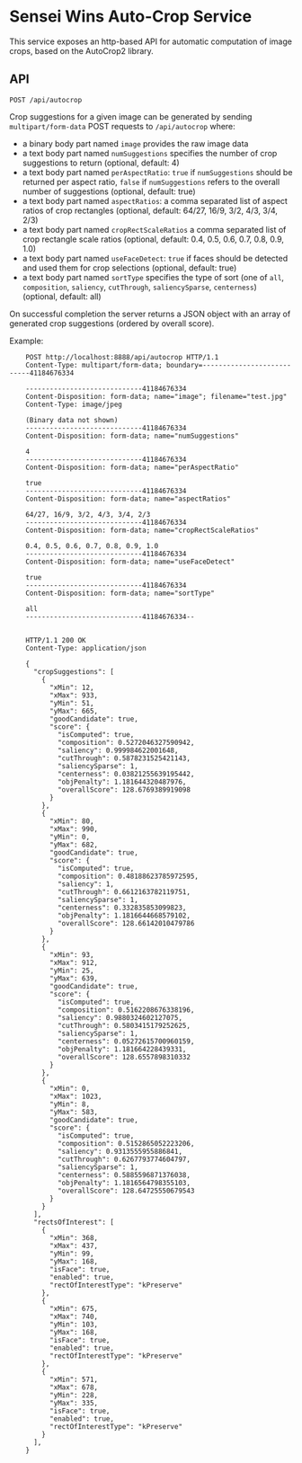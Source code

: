 # Sensei Wins Auto-Crop Service

This service exposes an http-based API for automatic computation of image crops, based on the AutoCrop2 library.


## API

`POST /api/autocrop`

Crop suggestions for a given image can be generated by sending `multipart/form-data` POST requests to `/api/autocrop` where:

   * a binary body part named `image` provides the raw image data
   * a text body part named `numSuggestions` specifies the number of crop suggestions to return (optional, default: 4)
   * a text body part named `perAspectRatio`: `true` if `numSuggestions` should be returned per aspect ratio, `false` if `numSuggestions` refers to the overall number of suggestions (optional, default: true)
   * a text body part named `aspectRatios`: a comma separated list of aspect ratios of crop rectangles (optional, default: 64/27, 16/9, 3/2, 4/3, 3/4, 2/3)
   * a text body part named `cropRectScaleRatios` a comma separated list of crop rectangle scale ratios (optional, default: 0.4, 0.5, 0.6, 0.7, 0.8, 0.9, 1.0)
   * a text body part named `useFaceDetect`: `true` if faces should be detected and used them for crop selections (optional, default: true)
   * a text body part named `sortType` specifies the type of sort (one of `all`, `composition`, `saliency`, `cutThrough`, `saliencySparse`, `centerness`) (optional, default: all)

On successful completion the server returns a JSON object with an array of generated crop suggestions (ordered by overall score).

Example:

```
    POST http://localhost:8888/api/autocrop HTTP/1.1
    Content-Type: multipart/form-data; boundary=---------------------------41184676334

    -----------------------------41184676334
    Content-Disposition: form-data; name="image"; filename="test.jpg"
    Content-Type: image/jpeg

    (Binary data not shown)
    -----------------------------41184676334
    Content-Disposition: form-data; name="numSuggestions"

    4
    -----------------------------41184676334
    Content-Disposition: form-data; name="perAspectRatio"

    true
    -----------------------------41184676334
    Content-Disposition: form-data; name="aspectRatios"

    64/27, 16/9, 3/2, 4/3, 3/4, 2/3
    -----------------------------41184676334
    Content-Disposition: form-data; name="cropRectScaleRatios"

    0.4, 0.5, 0.6, 0.7, 0.8, 0.9, 1.0
    -----------------------------41184676334
    Content-Disposition: form-data; name="useFaceDetect"

    true
    -----------------------------41184676334
    Content-Disposition: form-data; name="sortType"

    all
    -----------------------------41184676334--


    HTTP/1.1 200 OK
    Content-Type: application/json

    {
      "cropSuggestions": [
        {
          "xMin": 12,
          "xMax": 933,
          "yMin": 51,
          "yMax": 665,
          "goodCandidate": true,
          "score": {
            "isComputed": true,
            "composition": 0.5272046327590942,
            "saliency": 0.999984622001648,
            "cutThrough": 0.5878231525421143,
            "saliencySparse": 1,
            "centerness": 0.03821255639195442,
            "objPenalty": 1.181644320487976,
            "overallScore": 128.6769389919098
          }
        },
        {
          "xMin": 80,
          "xMax": 990,
          "yMin": 0,
          "yMax": 682,
          "goodCandidate": true,
          "score": {
            "isComputed": true,
            "composition": 0.48188623785972595,
            "saliency": 1,
            "cutThrough": 0.6612163782119751,
            "saliencySparse": 1,
            "centerness": 0.332835853099823,
            "objPenalty": 1.1816644668579102,
            "overallScore": 128.66142010479786
          }
        },
        {
          "xMin": 93,
          "xMax": 912,
          "yMin": 25,
          "yMax": 639,
          "goodCandidate": true,
          "score": {
            "isComputed": true,
            "composition": 0.5162208676338196,
            "saliency": 0.9880324602127075,
            "cutThrough": 0.5803415179252625,
            "saliencySparse": 1,
            "centerness": 0.05272615700960159,
            "objPenalty": 1.181664228439331,
            "overallScore": 128.6557898310332
          }
        },
        {
          "xMin": 0,
          "xMax": 1023,
          "yMin": 8,
          "yMax": 583,
          "goodCandidate": true,
          "score": {
            "isComputed": true,
            "composition": 0.5152865052223206,
            "saliency": 0.9313555955886841,
            "cutThrough": 0.6267793774604797,
            "saliencySparse": 1,
            "centerness": 0.5885596871376038,
            "objPenalty": 1.1816564798355103,
            "overallScore": 128.64725550679543
          }
        }
      ],
      "rectsOfInterest": [
        {
          "xMin": 368,
          "xMax": 437,
          "yMin": 99,
          "yMax": 168,
          "isFace": true,
          "enabled": true,
          "rectOfInterestType": "kPreserve"
        },
        {
          "xMin": 675,
          "xMax": 740,
          "yMin": 103,
          "yMax": 168,
          "isFace": true,
          "enabled": true,
          "rectOfInterestType": "kPreserve"
        },
        {
          "xMin": 571,
          "xMax": 678,
          "yMin": 228,
          "yMax": 335,
          "isFace": true,
          "enabled": true,
          "rectOfInterestType": "kPreserve"
        }
      ],
    }
```